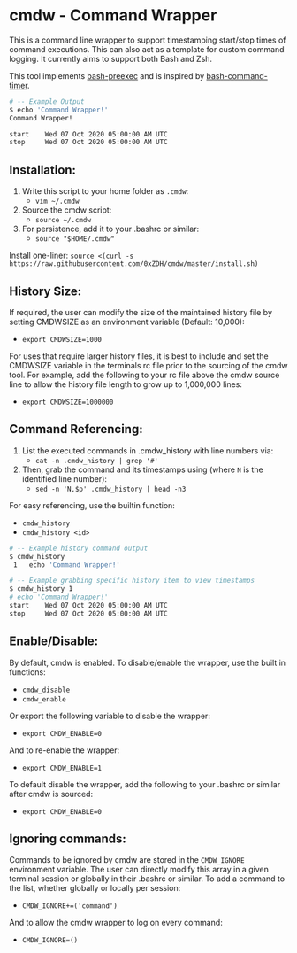# cmdw - Command Wrapper

This is a command line wrapper to support timestamping start/stop times of command executions. This can also act as a template for custom command logging. It currently aims to support both Bash and Zsh.

This tool implements [bash-preexec](https://github.com/rcaloras/bash-preexec) and is inspired by [bash-command-timer](https://github.com/jichu4n/bash-command-timer).

```bash
# -- Example Output
$ echo 'Command Wrapper!'
Command Wrapper!

start    Wed 07 Oct 2020 05:00:00 AM UTC
stop     Wed 07 Oct 2020 05:00:00 AM UTC
```

## Installation:
1. Write this script to your home folder as `.cmdw`:
    * `vim ~/.cmdw`
2. Source the cmdw script:
    * `source ~/.cmdw`
3. For persistence, add it to your .bashrc or similar:
    * `source "$HOME/.cmdw"`

Install one-liner: `source <(curl -s https://raw.githubusercontent.com/0xZDH/cmdw/master/install.sh)`

## History Size:
If required, the user can modify the size of the maintained history file by setting CMDWSIZE as an environment variable (Default: 10,000):
* `export CMDWSIZE=1000`

For uses that require larger history files, it is best to include and set the CMDWSIZE variable in the terminals rc file prior to the sourcing of the cmdw tool. For example, add the following to your rc file above the cmdw source line to allow the history file length to grow up to 1,000,000 lines:
* `export CMDWSIZE=1000000`

## Command Referencing:
1. List the executed commands in .cmdw_history with line numbers via:
    * `cat -n .cmdw_history | grep '#'`
2. Then, grab the command and its timestamps using (where `N` is the identified line number):
    * `sed -n 'N,$p' .cmdw_history | head -n3`

For easy referencing, use the builtin function:
* `cmdw_history`
* `cmdw_history <id>`

```bash
# -- Example history command output
$ cmdw_history 
 1   echo 'Command Wrapper!'

# -- Example grabbing specific history item to view timestamps
$ cmdw_history 1
# echo 'Command Wrapper!'
start    Wed 07 Oct 2020 05:00:00 AM UTC
stop     Wed 07 Oct 2020 05:00:00 AM UTC
```

## Enable/Disable:
By default, cmdw is enabled. To disable/enable the wrapper, use the built in functions:
* `cmdw_disable`
* `cmdw_enable`

Or export the following variable to disable the wrapper:
* `export CMDW_ENABLE=0`

And to re-enable the wrapper:
* `export CMDW_ENABLE=1`

To default disable the wrapper, add the following to your .bashrc or similar after cmdw is sourced:
* `export CMDW_ENABLE=0`

## Ignoring commands:
Commands to be ignored by cmdw are stored in the `CMDW_IGNORE` environment variable. The user can directly modify this array in a given terminal session or globally in their .bashrc or similar. To add a command to the list, whether globally or locally per session:
* `CMDW_IGNORE+=('command')`

And to allow the cmdw wrapper to log on every command:
* `CMDW_IGNORE=()`

